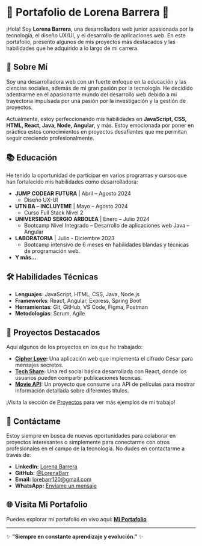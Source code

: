# 🌟 Portafolio de Lorena Barrera 🌟

¡Hola! Soy **Lorena Barrera**, una desarrolladora web junior apasionada por la tecnología, el diseño UX/UI, y el desarrollo de aplicaciones web. En este portafolio, presento algunos de mis proyectos más destacados y las habilidades que he adquirido a lo largo de mi carrera.

## 🚀 Sobre Mí

Soy una desarrolladora web con un fuerte enfoque en la educación y las ciencias sociales, además de mi gran pasión por la tecnología. He decidido adentrarme en el apasionante mundo del desarrollo web debido a mi trayectoria impulsada por una pasión por la investigación y la gestión de proyectos.

Actualmente, estoy perfeccionando mis habilidades en **JavaScript, CSS, HTML, React, Java, Node, Angular**, y más. Estoy emocionada por poner en práctica estos conocimientos en proyectos desafiantes que me permitan seguir creciendo profesionalmente.

## 📚 Educación

He tenido la oportunidad de participar en varios programas y cursos que han fortalecido mis habilidades como desarrolladora:

- **JUMP CODEAR FUTURA** | Abril – Agosto 2024
  - Diseño UX-UI
- **UTN BA – INCLUYEME** | Mayo – Agosto 2024
  - Curso Full Stack Nivel 2
- **UNIVERSIDAD SERGIO ARBOLEA** | Enero – Julio 2024
  - Bootcamp Nivel Integrado – Desarrollo de aplicaciones web Java – Angular
- **LABORATORIA** | Julio - Diciembre 2023
  - Bootcamp intensivo de 6 meses en habilidades blandas y técnicas de programación web.
- **Y más...**

## 🛠️ Habilidades Técnicas

- **Lenguajes**: JavaScript, HTML, CSS, Java, Node.js
- **Frameworks**: React, Angular, Express, Spring Boot
- **Herramientas**: Git, GitHub, VS Code, Figma, Postman
- **Metodologías**: Scrum, Agile

## 💼 Proyectos Destacados

Aquí algunos de los proyectos en los que he trabajado:

- **[Cipher Love](https://lorenabarr.github.io/CipherLove/):** Una aplicación web que implementa el cifrado César para mensajes secretos.
- **[Tech Share](https://techshare-two.vercel.app/):** Una red social básica desarrollada con React, donde los usuarios pueden compartir publicaciones técnicas.
- **[Movie API](https://dev-010-movie-challenge-fw-lo.vercel.app/):** Un proyecto que consume una API de películas para mostrar información detallada sobre diferentes títulos.

¡Visita la sección de [Proyectos](#proyectos) para ver más ejemplos de mi trabajo!

## 💬 Contáctame

Estoy siempre en busca de nuevas oportunidades para colaborar en proyectos interesantes o simplemente para conectarme con otros profesionales en el campo de la tecnología. No dudes en contactarme a través de:

- **LinkedIn:** [Lorena Barrera](https://www.linkedin.com/in/lorenabarr/)
- **GitHub:** [@LorenaBarr](https://github.com/LorenaBarr)
- **Email:** lorebarr120@gmail.com
- **WhatsApp:** [Envíame un mensaje](https://wa.me/message/PL6AD3Q6K22XP1)

## 🌐 Visita Mi Portafolio

Puedes explorar mi portafolio en vivo aquí: **[Mi Portafolio](https://tu-portafolio.vercel.app)**

---

✨ **"Siempre en constante aprendizaje y evolución."** ✨
